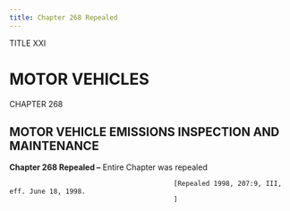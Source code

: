 ```yaml
---
title: Chapter 268 Repealed
---
```


TITLE XXI
                                             
MOTOR VEHICLES
==============

CHAPTER 268
                                             
MOTOR VEHICLE EMISSIONS INSPECTION AND MAINTENANCE
--------------------------------------------------

**Chapter 268 Repealed –** Entire Chapter was repealed


                                             [Repealed 1998, 207:9, III, eff. June 18, 1998.
                                             ]
